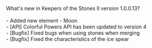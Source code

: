 What's new in Keepers of the Stones II version 1.0.0.13?<br />
<br />- Added new element - Moon
<br />- [API] Colorful Powers API has been updated to version 4
<br />- [Bugfix] Fixed bugs when using stones when merging
<br />- [Bugfix] Fixed the characteristics of the ice spear